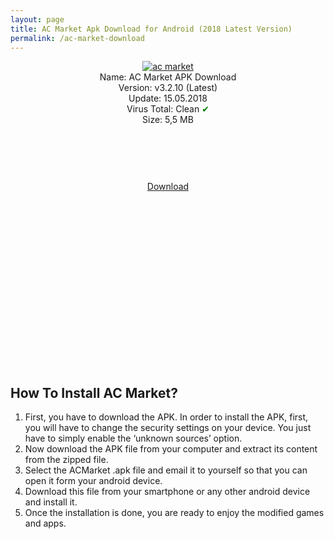 ```yaml
---
layout: page
title: AC Market Apk Download for Android (2018 Latest Version)
permalink: /ac-market-download
---
```


<script async src="//pagead2.googlesyndication.com/pagead/js/adsbygoogle.js"></script>
<!-- Esnek -->
<ins class="adsbygoogle"
     style="display:block"
     data-ad-client="ca-pub-7942429830883405"
     data-ad-slot="5130793994"
     data-ad-format="auto"></ins>
<script>
(adsbygoogle = window.adsbygoogle || []).push({});
</script>
<center>
<a href="https://acmarket.plusapkz.com/"><img src="https://acmarket.plusapkz.com/acmarket.png" alt="ac market" title="acmarket" /></a><br />
Name: AC Market APK Download<br />
Version: v3.2.10 (Latest)<br />
Update: 15.05.2018<br />
Virus Total: Clean <span style="color:green;">&#10004;</span><br>
Size: 5,5 MB<br />
     <center>
<script async src="//pagead2.googlesyndication.com/pagead/js/adsbygoogle.js"></script>
<!-- Baglanti20090 -->
<ins class="adsbygoogle"
     style="display:inline-block;width:200px;height:90px"
     data-ad-client="ca-pub-7942429830883405"
     data-ad-slot="9116964791"></ins>
<script>
(adsbygoogle = window.adsbygoogle || []).push({});
</script>
</center>
<a rel="nofollow" target="_blank" href="https://acmarket.net/acmarket.apk" target="_blank">Download</a><br>
<script async src="//pagead2.googlesyndication.com/pagead/js/adsbygoogle.js"></script>
<!-- 336 -->
<ins class="adsbygoogle"
     style="display:inline-block;width:336px;height:280px"
     data-ad-client="ca-pub-7942429830883405"
     data-ad-slot="9585734309"></ins>
<script>
(adsbygoogle = window.adsbygoogle || []).push({});
</script>
</center>

<h2>How To Install AC Market?</h2>
<ol><li>First, you have to download the APK. In order to install the APK, first, you will have to change the security settings on your device. You just have to simply enable the ‘unknown sources’ option.</li>
<li>Now download the APK file from your computer and extract its content from the zipped file.</li>
<li>Select the ACMarket .apk file and email it to yourself so that you can open it form your android device.</li></li>
<li>Download this file from your smartphone or any other android device and install it.</li>
<li>Once the installation is done, you are ready to enjoy the modified games and apps.</li></ol>
